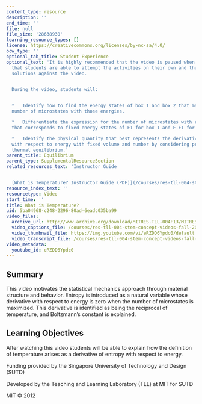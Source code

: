 ```yaml
---
content_type: resource
description: ''
end_time: ''
file: null
file_size: '28638930'
learning_resource_types: []
license: https://creativecommons.org/licenses/by-nc-sa/4.0/
ocw_type: ''
optional_tab_title: Student Experience
optional_text: 'It is highly recommended that the video is paused when prompted so
  that students are able to attempt the activities on their own and then check their
  solutions against the video.


  During the video, students will:


  *   Identify how to find the energy states of box 1 and box 2 that maximizes the
  number of microstates with those energies.

  *   Differentiate the expression for the number of microstates with respect to energy
  that corresponds to fixed energy states of E1 for box 1 and E-E1 for box 2.

  *   Identify the physical quantity that best represents the derivative of entropy
  with respect to energy with fixed volume and number by considering properties of
  thermal equilibrium.'
parent_title: Equilibrium
parent_type: SupplementalResourceSection
related_resources_text: 'Instructor Guide


  [What is Temperature? Instructor Guide (PDF)](/courses/res-tll-004-stem-concept-videos-fall-2013/resources/mitres_tll-004f13_temguide)'
resource_index_text: ''
resourcetype: Video
start_time: ''
title: What is Temperature?
uid: 5ba04968-c248-2296-80ad-6eadc035ba99
video_files:
  archive_url: http://www.archive.org/download/MITRES.TLL-004F13/MITRES_TLL-004F13_what_is_temperature_300k.mp4
  video_captions_file: /courses/res-tll-004-stem-concept-videos-fall-2013/6c1763613bd15f089beb42ac6650d5d7_eRZDD6Ypdc0.vtt
  video_thumbnail_file: https://img.youtube.com/vi/eRZDD6Ypdc0/default.jpg
  video_transcript_file: /courses/res-tll-004-stem-concept-videos-fall-2013/16dc0a9a8c37ac6c18faa679f7fdc115_eRZDD6Ypdc0.pdf
video_metadata:
  youtube_id: eRZDD6Ypdc0
---
```


Summary
-------

This video motivates the statistical mechanics approach through material structure and behavior. Entropy is introduced as a natural variable whose derivative with respect to energy is zero when the number of microstates is maximized. This derivative is identified as being the reciprocal of temperature, and Boltzmann’s constant is explained.

Learning Objectives
-------------------

After watching this video students will be able to explain how the definition of temperature arises as a derivative of entropy with respect to energy.

Funding provided by the Singapore University of Technology and Design (SUTD)

Developed by the Teaching and Learning Laboratory (TLL) at MIT for SUTD

MIT © 2012

